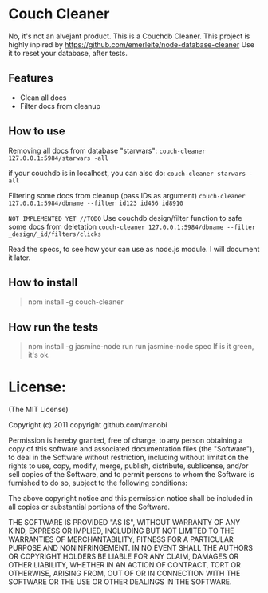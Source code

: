 # Couch Cleaner
No, it's not an alvejant product. This is a Couchdb Cleaner.
This project is highly inpired by https://github.com/emerleite/node-database-cleaner
Use it to reset your database, after tests.
## Features
* Clean all docs
* Filter docs from cleanup

## How to use
Removing all docs from database "starwars":
`couch-cleaner 127.0.0.1:5984/starwars -all`

if your couchdb is in localhost, you can also do:
`couch-cleaner starwars -all`

Filtering some docs from cleanup (pass IDs as argument) 
`couch-cleaner 127.0.0.1:5984/dbname --filter id123 id456 id8910`

`NOT IMPLEMENTED YET //TODO` 
Use couchdb design/filter function to safe some docs from deletation
`couch-cleaner 127.0.0.1:5984/dbname --filter _design/_id/filters/clicks`

Read the specs, to see how your can use as node.js module. I will document it later.

## How to install 
> npm install -g couch-cleaner


## How run the tests
> npm install -g jasmine-node
> run run
> jasmine-node spec
> If is it green, it's ok.


# License:
(The MIT License)

Copyright (c) 2011 copyright github.com/manobi

Permission is hereby granted, free of charge, to any person obtaining a copy of this software and associated documentation files (the "Software"), to deal in the Software without restriction, including without limitation the rights to use, copy, modify, merge, publish, distribute, sublicense, and/or sell copies of the Software, and to permit persons to whom the Software is furnished to do so, subject to the following conditions:

The above copyright notice and this permission notice shall be included in all copies or substantial portions of the Software.

THE SOFTWARE IS PROVIDED "AS IS", WITHOUT WARRANTY OF ANY KIND, EXPRESS OR IMPLIED, INCLUDING BUT NOT LIMITED TO THE WARRANTIES OF MERCHANTABILITY, FITNESS FOR A PARTICULAR PURPOSE AND NONINFRINGEMENT. IN NO EVENT SHALL THE AUTHORS OR COPYRIGHT HOLDERS BE LIABLE FOR ANY CLAIM, DAMAGES OR OTHER LIABILITY, WHETHER IN AN ACTION OF CONTRACT, TORT OR OTHERWISE, ARISING FROM, OUT OF OR IN CONNECTION WITH THE SOFTWARE OR THE USE OR OTHER DEALINGS IN THE SOFTWARE.